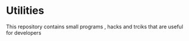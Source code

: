 # Utilities
This repository contains  small programs , hacks and trciks that are useful for developers
